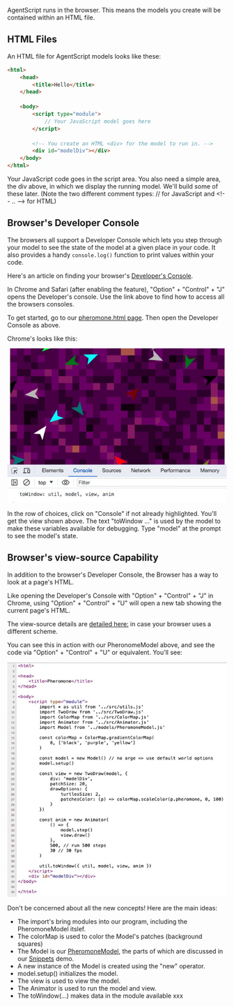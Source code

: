 AgentScript runs in the browser. This means the models you create will be contained within an HTML file.

## HTML Files

An HTML file for AgentScript models looks like these:

```html
<html>
    <head>
        <title>Hello</title>
    </head>

    <body>
        <script type="module">
            // Your JavaScript model goes here
        </script>

        <!-- You create an HTML <div> for the model to run in. -->
        <div id="modelDiv"></div>
    </body>
</html>
```

Your JavaScript code goes in the script area. You also need a simple area, the div above, in which we display the running model. We'll build some of these later. (Note the two different comment types: // for JavaScript and \<!-- .. --> for HTML)

## Browser's Developer Console

The browsers all support a Developer Console which lets you step through your model to see the state of the model at a given place in your code. It also provides a handy `console.log()` function to print values within your code.

Here's an article on finding your browser's [Developer's Console](https://balsamiq.com/support/faqs/browserconsole/).

In Chrome and Safari (after enabling the feature), "Option" + "Control" + "J" opens the Developer's console. Use the link above to find how to access all the browsers consoles.

<!-- o get started, go to our [pheromone.html page](https://code.agentscript.org/views2/pheromone.html) Then open the Developer Console as above. -->

To get started, go to our <a href="https://code.agentscript.org/views2/pheromone.html" target="_blank"> pheromone.html page</a>. Then open the Developer Console as above.

Chrome's looks like this:

![Image](/config/cleantheme/static/DevConsole.jpg)

In the row of choices, click on "Console" if not already highlighted. You'll get the view shown above. The text "toWindow ..." is used by the model to make these variables available for debugging. Type "model" at the prompt to see the model's state.

<!-- This is a bit like our [view-source capability](https://www.computerhope.com/issues/ch000746.htm).
Both are very useful in exploring and debugging.

In Chrome and Safari (after enabling the feature), "Option" + "Control" + "J" opens the Developer's console. -->

## Browser's view-source Capability

In addition to the browser's Developer Console, the Browser has a way to look at a page's HTML.

Like opening the Developer's Console with "Option" + "Control" + "J" in Chrome, using "Option" + "Control" + "U" will open a new tab showing the current page's HTML.

The view-source details are [detailed here:](https://www.computerhope.com/issues/ch000746.htm) in case your browser uses a different scheme.

You can see this in action with our PheronomeModel above, and see the code via "Option" + "Control" + "U" or equivalent. You'll see:

![Image](/config/cleantheme/static/ViewSource.jpg)

Don't be concerned about all the new concepts! Here are the main ideas:

-   The import's bring modules into our program, including the PheromoneModel itslef.
-   The colorMap is used to color the Model's patches (background squares)
-   The Model is our [PheromoneModel](https://code.agentscript.org/models/PheromoneModel.js), the parts of which are discussed in our [Snippets](https://code.agentscript.org/config/cleantheme/Snippets.html) demo.
-   A new instance of the Model is created using the "new" operator.
-   model.setup() initializes the model.
-   The view is used to view the model.
-   The Animator is used to run the model and view.
-   The toWindow(...) makes data in the module available xxx
